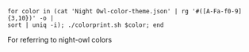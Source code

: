 ```
for color in (cat 'Night Owl-color-theme.json' | rg '#([A-Fa-f0-9]{3,10})' -o |
sort | uniq -i); ./colorprint.sh $color; end
```

For referring to night-owl colors
